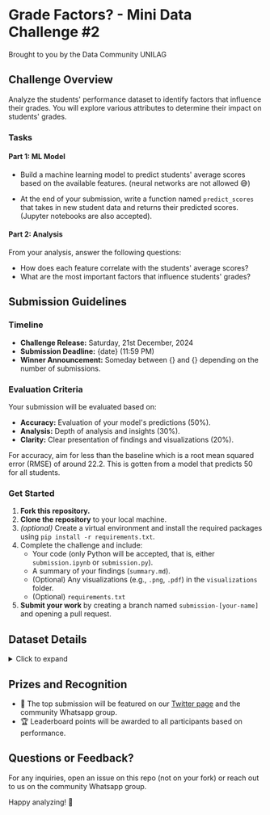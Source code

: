 # Grade Factors? - Mini Data Challenge #2

Brought to you by the Data Community UNILAG

## Challenge Overview

Analyze the students' performance dataset to identify factors that influence their grades. You will explore various attributes to determine their impact on students' grades.

### Tasks

#### Part 1: ML Model

- Build a machine learning model to predict students' average scores based on the available features. (neural networks are not allowed 😅)

- At the end of your submission, write a function named `predict_scores` that takes in new student data and returns their predicted scores. (Jupyter notebooks are also accepted).

#### Part 2: Analysis

From your analysis, answer the following questions:

- How does each feature correlate with the students' average scores?
- What are the most important factors that influence students' grades?

## Submission Guidelines

### Timeline

<!-- TODO Add relevant dates -->

- **Challenge Release:** Saturday, 21st December, 2024
- **Submission Deadline:** {date} (11:59 PM)
- **Winner Announcement:** Someday between {} and {} depending on the number of submissions.

### Evaluation Criteria

Your submission will be evaluated based on:

- **Accuracy:** Evaluation of your model's predictions (50%).
- **Analysis:** Depth of analysis and insights (30%).
- **Clarity:** Clear presentation of findings and visualizations (20%).

For accuracy, aim for less than the baseline which is a root mean squared error (RMSE) of around 22.2. This is gotten from a model that predicts 50 for all students.

### Get Started

1. **Fork this repository.**
2. **Clone the repository** to your local machine.
3. _(optional)_ Create a virtual environment and install the required packages using `pip install -r requirements.txt`.
4. Complete the challenge and include:
   - Your code (only Python will be accepted, that is, either `submission.ipynb` or `submission.py`).
   - A summary of your findings (`summary.md`).
   - (Optional) Any visualizations (e.g., `.png`, `.pdf`) in the `visualizations` folder.
   - (Optional) `requirements.txt`
5. **Submit your work** by creating a branch named `submission-[your-name]` and opening a pull request.

## Dataset Details

<details>
<summary>Click to expand</summary>

Find all relevant datasets in the `/data` folder

- **Name:** Students Performance in Exams
- **Source:** [Kaggle](https://www.kaggle.com/spscientist/students-performance-in-exams)
- **Columns:**
  - `gender`: Male or female
  - `race/ethnicity`: grouped into A, B, C, D, E
  - `parental level of education`: High school, some college, associate's degree, bachelor's degree, master's degree
  - `lunch`: Indicates whether the student's lunch is standard or free/reduced in terms of cost
  - `test preparation course`: Indicates whether the student completed a test preparation course (None or completed)
  - `average_score`: The average of the student's math, reading, and writing scores.

These are the individual scores from the original dataset which were combined to create the `average_score` column:

- `math score`: The student's math score (0-100)
- `reading score`: The student's reading score (0-100)
- `writing score`: The student's writing score (0-100)
</details>

## Prizes and Recognition

- 🌟 The top submission will be featured on our [Twitter page](https://twitter.com/DataComUnilag) and the community Whatsapp group.
- 🏆 Leaderboard points will be awarded to all participants based on performance.

## Questions or Feedback?

For any inquiries, open an issue on this repo (not on your fork) or reach out to us on the community Whatsapp group.

Happy analyzing! 🚀
